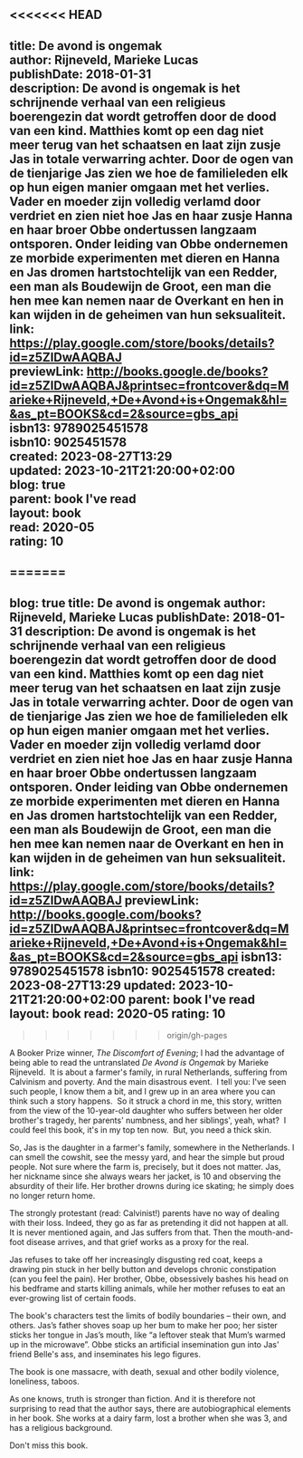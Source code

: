 <<<<<<< HEAD
---  
title: De avond is ongemak  
author: Rijneveld, Marieke Lucas  
publishDate: 2018-01-31  
description: De avond is ongemak is het schrijnende verhaal van een religieus boerengezin dat wordt getroffen door de dood van een kind. Matthies komt op een dag niet meer terug van het schaatsen en laat zijn zusje Jas in totale verwarring achter. Door de ogen van de tienjarige Jas zien we hoe de familieleden elk op hun eigen manier omgaan met het verlies. Vader en moeder zijn volledig verlamd door verdriet en zien niet hoe Jas en haar zusje Hanna en haar broer Obbe ondertussen langzaam ontsporen. Onder leiding van Obbe ondernemen ze morbide experimenten met dieren en Hanna en Jas dromen hartstochtelijk van een Redder, een man als Boudewijn de Groot, een man die hen mee kan nemen naar de Overkant en hen in kan wijden in de geheimen van hun seksualiteit.  
link: https://play.google.com/store/books/details?id=z5ZIDwAAQBAJ  
previewLink: http://books.google.de/books?id=z5ZIDwAAQBAJ&printsec=frontcover&dq=Marieke+Rijneveld,+De+Avond+is+Ongemak&hl=&as_pt=BOOKS&cd=2&source=gbs_api  
isbn13: 9789025451578  
isbn10: 9025451578  
created: 2023-08-27T13:29  
updated: 2023-10-21T21:20:00+02:00  
blog: true  
parent: book I've read  
layout: book  
read: 2020-05  
rating: 10  
---  
=======
---
blog: true
title: De avond is ongemak
author: Rijneveld, Marieke Lucas
publishDate: 2018-01-31
description: De avond is ongemak is het schrijnende verhaal van een religieus boerengezin dat wordt getroffen door de dood van een kind. Matthies komt op een dag niet meer terug van het schaatsen en laat zijn zusje Jas in totale verwarring achter. Door de ogen van de tienjarige Jas zien we hoe de familieleden elk op hun eigen manier omgaan met het verlies. Vader en moeder zijn volledig verlamd door verdriet en zien niet hoe Jas en haar zusje Hanna en haar broer Obbe ondertussen langzaam ontsporen. Onder leiding van Obbe ondernemen ze morbide experimenten met dieren en Hanna en Jas dromen hartstochtelijk van een Redder, een man als Boudewijn de Groot, een man die hen mee kan nemen naar de Overkant en hen in kan wijden in de geheimen van hun seksualiteit.
link: https://play.google.com/store/books/details?id=z5ZIDwAAQBAJ
previewLink: http://books.google.com/books?id=z5ZIDwAAQBAJ&printsec=frontcover&dq=Marieke+Rijneveld,+De+Avond+is+Ongemak&hl=&as_pt=BOOKS&cd=2&source=gbs_api
isbn13: 9789025451578
isbn10: 9025451578
created: 2023-08-27T13:29
updated: 2023-10-21T21:20:00+02:00
parent: book I've read
layout: book
read: 2020-05
rating: 10
---
>>>>>>> origin/gh-pages
  
A Booker Prize winner, *The Discomfort of Evening*; I had the advantage of being able to read the untranslated *De Avond is Ongemak* by Marieke Rijneveld.  It is about a farmer's family, in rural Netherlands, suffering from Calvinism and poverty. And the main disastrous event.  I tell you: I've seen such people, I know them a bit, and I grew up in an area where you can think such a story happens.  So it struck a chord in me, this story, written from the view of the 10-year-old daughter who suffers between her older brother's tragedy, her parents' numbness, and her siblings', yeah, what?  I could feel this book, it's in my top ten now.  But, you need a thick skin.  
  
So, Jas is the daughter in a farmer's family, somewhere in the Netherlands. I can smell the cowshit, see the messy yard, and hear the simple but proud people. Not sure where the farm is, precisely, but it does not matter.  Jas, her nickname since she always wears her jacket, is 10 and observing the absurdity of their life. Her brother drowns during ice skating; he simply does no longer return home.  
  
The strongly protestant (read: Calvinist!) parents have no way of dealing with their loss. Indeed, they go as far as pretending it did not happen at all. It is never mentioned again, and Jas suffers from that. Then the mouth-and-foot disease arrives, and that grief works as a proxy for the real.  
  
Jas refuses to take off her increasingly disgusting red coat, keeps a drawing pin stuck in her belly button and develops chronic constipation (can you feel the pain). Her brother, Obbe, obsessively bashes his head on his bedframe and starts killing animals, while her mother refuses to eat an ever-growing list of certain foods.  
  
The book's characters test the limits of bodily boundaries – their own, and others. Jas’s father shoves soap up her bum to make her poo; her sister sticks her tongue in Jas’s mouth, like “a leftover steak that Mum’s warmed up in the microwave”. Obbe sticks an artificial insemination gun into Jas' friend Belle's ass, and inseminates his lego figures.  
  
The book is one massacre, with death, sexual and other bodily violence, loneliness, taboos.  
  
As one knows, truth is stronger than fiction. And it is therefore not surprising to read that the author says, there are autobiographical elements in her book. She works at a dairy farm, lost a brother when she was 3, and has a religious background.  
  
Don't miss this book.